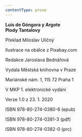 ```yaml
---
contentType: prose
---
```


<section>

**Luis de Góngora y Argote  
Plody Tantalovy**

Překlad Miloslav Uličný

Ilustrace na obálce z Pixabay.com

Redakce Jaroslava Bednářová

Vydala Městská knihovna v Praze

Mariánské nám. 1, 115 72 Praha 1

V MKP 1. elektronické vydání

Verze 1.0 z 23. 1. 2020

ISBN 978-80-274-0380-6 (epub)

ISBN 978-80-274-0381-3 (pdf)

ISBN 978-80-274-0382-0 (prc)

</section>
